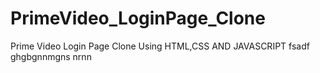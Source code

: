 # PrimeVideo_LoginPage_Clone
Prime Video Login Page Clone Using HTML,CSS AND JAVASCRIPT
fsadf
ghgbgnnmgns 
nrnn
